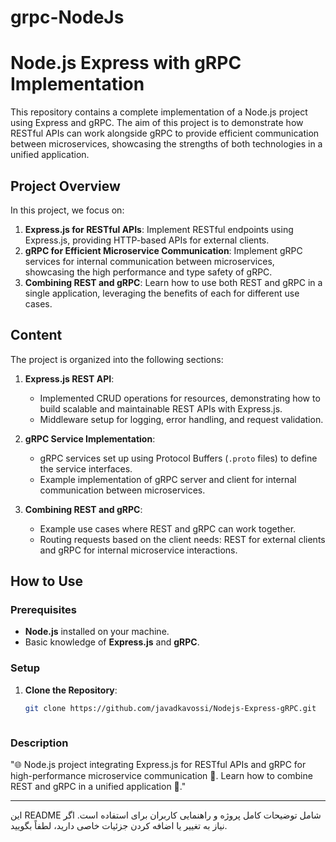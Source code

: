 # grpc-NodeJs


# Node.js Express with gRPC Implementation

This repository contains a complete implementation of a Node.js project using Express and gRPC. The aim of this project is to demonstrate how RESTful APIs can work alongside gRPC to provide efficient communication between microservices, showcasing the strengths of both technologies in a unified application.

## Project Overview

In this project, we focus on:

1. **Express.js for RESTful APIs**: Implement RESTful endpoints using Express.js, providing HTTP-based APIs for external clients.
2. **gRPC for Efficient Microservice Communication**: Implement gRPC services for internal communication between microservices, showcasing the high performance and type safety of gRPC.
3. **Combining REST and gRPC**: Learn how to use both REST and gRPC in a single application, leveraging the benefits of each for different use cases.

## Content

The project is organized into the following sections:

1. **Express.js REST API**:
   - Implemented CRUD operations for resources, demonstrating how to build scalable and maintainable REST APIs with Express.js.
   - Middleware setup for logging, error handling, and request validation.

2. **gRPC Service Implementation**:
   - gRPC services set up using Protocol Buffers (`.proto` files) to define the service interfaces.
   - Example implementation of gRPC server and client for internal communication between microservices.

3. **Combining REST and gRPC**:
   - Example use cases where REST and gRPC can work together.
   - Routing requests based on the client needs: REST for external clients and gRPC for internal microservice interactions.

## How to Use

### Prerequisites

- **Node.js** installed on your machine.
- Basic knowledge of **Express.js** and **gRPC**.

### Setup

1. **Clone the Repository**:
   ```sh
   git clone https://github.com/javadkavossi/Nodejs-Express-gRPC.git



### Description 

"🌐 Node.js project integrating Express.js for RESTful APIs and gRPC for high-performance microservice communication 🚀. Learn how to combine REST and gRPC in a unified application 🤝."

---

این README شامل توضیحات کامل پروژه و راهنمایی کاربران برای استفاده است. اگر نیاز به تغییر یا اضافه کردن جزئیات خاصی دارید، لطفاً بگویید.
